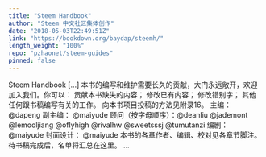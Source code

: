 ```yaml
---
title: "Steem Handbook"
author: "Steem 中文社区集体创作"
date: "2018-05-03T22:49:51Z"
link: "https://bookdown.org/baydap/steemh/"
length_weight: "100%"
repo: "pzhaonet/steem-guides"
pinned: false
---
```


Steem Handbook [...] 本书的编写和维护需要长久的贡献，大门永远敞开，欢迎加入我们。你可以： 贡献本书缺失的内容； 修改已有内容； 修改错别字； 其他任何跟书稿编写有关的工作。 向本书项目投稿的方法见附录16。 主编：@dapeng 副主编： @maiyude 顾问（按字母顺序）：@deanliu @jademont @lemooljiang @oflyhigh @rivalhw @sweetsssj @tumutanzi 编剧： @maiyude 封面设计： @maiyude 本书的各章作者、编辑、校对见各章节脚注。待书稿完成后，名单将汇总在这里。 ...
